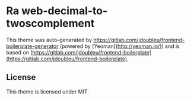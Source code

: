 # Ra web-decimal-to-twoscomplement
This theme was auto-generated by https://gitlab.com/jdoubleu/frontend-boilerplate-generator (powered by [Yeoman[(http://yeoman.io/)) and is based on [https://gitlab.com/jdoubleu/frontend-boilerplate](https://gitlab.com/jdoubleu/frontend-boilerplate).

## License
This theme is licensed under MIT.